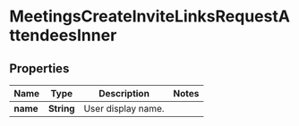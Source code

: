 

# MeetingsCreateInviteLinksRequestAttendeesInner


## Properties

| Name | Type | Description | Notes |
|------------ | ------------- | ------------- | -------------|
|**name** | **String** | User display name. |  |



